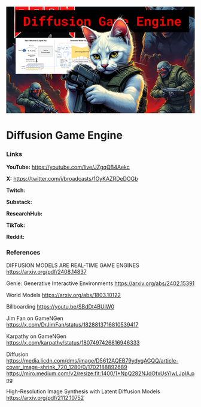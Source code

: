 ![thumbnail](thumbnail.png)

# Diffusion Game Engine

### Links

**YouTube:** https://youtube.com/live/JZgqQB4Aekc

**X:** https://twitter.com/i/broadcasts/1OyKAZRDeDOGb

**Twitch:**

**Substack:**

**ResearchHub:**

**TikTok:**

**Reddit:**

### References

DIFFUSION MODELS ARE REAL-TIME GAME ENGINES
https://arxiv.org/pdf/2408.14837

Genie: Generative Interactive Environments
https://arxiv.org/abs/2402.15391

World Models
https://arxiv.org/abs/1803.10122

Billboarding
https://youtu.be/SBdDt4BUIW0

Jim Fan on GameNGen
https://x.com/DrJimFan/status/1828813716810539417

Karpathy on GameNGen
https://x.com/karpathy/status/1807497426816946333

Diffusion
https://media.licdn.com/dms/image/D5612AQEB79ydygAGQQ/article-cover_image-shrink_720_1280/0/1702188892689
https://miro.medium.com/v2/resize:fit:1400/1*NpQ282NJdOfxUsYlwLJplA.png

High-Resolution Image Synthesis with Latent Diffusion Models
https://arxiv.org/pdf/2112.10752
